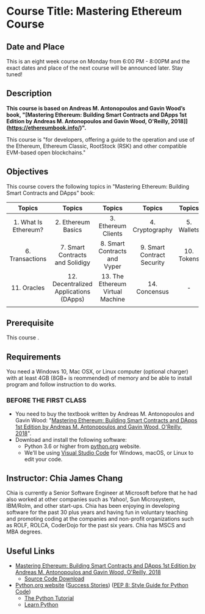 # Course Title: Mastering Ethereum Course

## Date and Place
This is an eight week course on Monday from 6:00 PM - 8:00PM and the exact dates and place of the next course will be announced later. Stay tuned!

## Description
**This course is based on Andreas M. Antonopoulos and Gavin Wood’s book, "[Mastering Ethereum: Building Smart Contracts and DApps 1st Edition by Andreas M. Antonopoulos and Gavin Wood, O'Reilly, 2018]](https://ethereumbook.info/)".**

This course is "for developers, offering a guide to the operation and use of the Ethereum, Ethereum Classic, RootStock (RSK) and other compatible EVM-based open blockchains."

## Objectives
This course covers the following topics in "Mastering Ethereum: Building Smart Contracts and DApps" book:

| Topics | Topics | Topics | Topics | Topics |
|:------:|:------:|:------:|:------:|:------:|
| 1. What Is Ethereum? | 2. Ethereum Basics | 3. Ethereum Clients | 4. Cryptography | 5. Wallets |
| 6. Transactions | 7. Smart Contracts and Solidigy | 8. Smart Contracts and Vyper | 9. Smart Contract Security | 10. Tokens |
| 11. Oracles | 12. Decentralized Applications (DApps) | 13. The Ethereum Virtual Machine | 14. Concensus | - |
||||||

## Prerequisite
This course .

## Requirements
You need a Windows 10, Mac OSX, or Linux computer (optional charger) with at least 4GB (8GB+ is reommended) of memory and be able to install program and follow instruction to do works.

### BEFORE THE FIRST CLASS
* You need to buy the textbook written by Andreas M. Antonopoulos and Gavin Wood: "[Mastering Ethereum: Building Smart Contracts and DApps 1st Edition by Andreas M. Antonopoulos and Gavin Wood, O'Reilly, 2018](https://ethereumbook.info/)".
* Download and install the following software:
    * Python 3.6 or higher from [python.org](https://www.python.org/) website.
    * We'll be using [Visual Studio Code](https://code.visualstudio.com/) for Windows, macOS, or Linux to edit your code.

## Instructor: Chia James Chang
Chia is currently a Senior Software Engineer at Microsoft before that he had also worked at other companies such as Yahoo!, Sun Microsystem, IBM/Rolm, and other start-ups. Chia has been enjoying in developing software for the past 30 plus years and having fun in voluntary teaching and promoting coding at the companies and non-profit organizations such as ROLF, ROLCA, CoderDojo for the past six years. Chia has MSCS and MBA degrees.

## Useful Links
* [Mastering Ethereum: Building Smart Contracts and DApps 1st Edition by Andreas M. Antonopoulos and Gavin Wood, O'Reilly, 2018](https://ethereumbook.info/)
    * [Source Code Download](https://www.manning.com/books/the-quick-python-book-third-edition)
* [Python.org website](https://www.python.org/)
    ([Success Stories](https://www.python.org/about/success/))
    ([PEP 8: Style Guide for Python Code](https://www.python.org/dev/peps/pep-0008/))
    * [The Python Tutorial](https://docs.python.org/3/tutorial/index.html)
    * [Learn Python](http://learnpython.org/)

